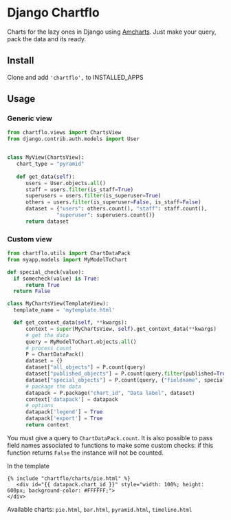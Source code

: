 # Django Chartflo

Charts for the lazy ones in Django using [Amcharts](https://www.amcharts.com). Just make your query, pack the data and 
its ready. 

## Install

Clone and add `'chartflo',` to INSTALLED_APPS

## Usage

### Generic view

   ```python
   from chartflo.views import ChartsView
   from django.contrib.auth.models import User
   
   
   class MyView(ChartsView):
      chart_type = "pyramid"
      
      def get_data(self):
         users = User.objects.all()
         staff = users.filter(is_staff=True)
         superusers = users.filter(is_superuser=True)
         others = users.filter(is_superuser=False, is_staff=False)
         dataset = {"users": others.count(), "staff": staff.count(),
                   "superuser": superusers.count()}
         return dataset
   ```

### Custom view

  ```python
from chartflo.utils import ChartDataPack
from myapp.models import MyModelToChart

def special_check(value):
	if somecheck(value) is True:
		return True
	return False

class MyChartsView(TemplateView):
    template_name = 'mytemplate.html'

    def get_context_data(self, **kwargs):
        context = super(MyChartsView, self).get_context_data(**kwargs)
        # get the data
        query = MyModelToChart.objects.all()
        # process count
        P = ChartDataPack()
        dataset = {}
        dataset["all_objects"] = P.count(query)
        dataset["published_objects"] = P.count(query.filter(published=True))
        dataset["special_objects"] = P.count(query, {"fieldname", special_check})
        # package the data
        datapack = P.package("chart_id", "Data label", dataset)
        context['datapack'] = datapack
        # options
        datapack['legend'] = True
        datapack['export'] = True
        return context
  ```

You must give a query to ``ChartDataPack.count``. It is also possible to pass field names associated to functions to 
make some custom checks: if this function returns `False` the instance will not be counted.

In the template

   ```django
   {% include "chartflo/charts/pie.html" %}
      <div id="{{ datapack.chart_id }}" style="width: 100%; height: 600px; background-color: #FFFFFF;">
   </div>
   ```

Available charts: `pie.html`, `bar.html`, `pyramid.html`, `timeline.html`

